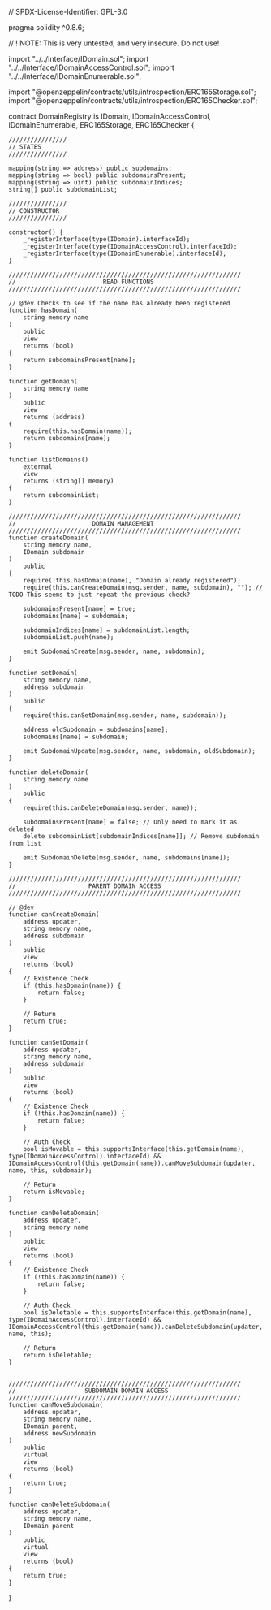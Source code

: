 // SPDX-License-Identifier: GPL-3.0

pragma solidity ^0.8.6;

// ! NOTE: This is very untested, and very insecure. Do not use!

import "../../Interface/IDomain.sol";
import "../../Interface/IDomainAccessControl.sol";
import "../../Interface/IDomainEnumerable.sol";

import "@openzeppelin/contracts/utils/introspection/ERC165Storage.sol";
import "@openzeppelin/contracts/utils/introspection/ERC165Checker.sol";

contract DomainRegistry is IDomain, IDomainAccessControl, IDomainEnumerable, ERC165Storage, ERC165Checker {

    ////////////////
    // STATES
    ////////////////

    mapping(string => address) public subdomains;
    mapping(string => bool) public subdomainsPresent;
    mapping(string => uint) public subdomainIndices;
    string[] public subdomainList;

    ////////////////
    // CONSTRUCTOR
    ////////////////

    constructor() {
        _registerInterface(type(IDomain).interfaceId);
        _registerInterface(type(IDomainAccessControl).interfaceId);
        _registerInterface(type(IDomainEnumerable).interfaceId);
    }

    ////////////////////////////////////////////////////////////////
    //                        READ FUNCTIONS
    ////////////////////////////////////////////////////////////////

    // @dev Checks to see if the name has already been registered
    function hasDomain(
        string memory name
    )
        public
        view
        returns (bool)
    {
        return subdomainsPresent[name];
    }

    function getDomain(
        string memory name
    ) 
        public 
        view 
        returns (address) 
    {
        require(this.hasDomain(name));
        return subdomains[name];
    }

    function listDomains() 
        external 
        view 
        returns (string[] memory) 
    {
        return subdomainList;
    }

    ////////////////////////////////////////////////////////////////
    //                     DOMAIN MANAGEMENT
    ////////////////////////////////////////////////////////////////
    function createDomain(
        string memory name, 
        IDomain subdomain
    )
        public
    {
        require(!this.hasDomain(name), "Domain already registered");
        require(this.canCreateDomain(msg.sender, name, subdomain), ""); // TODO This seems to just repeat the previous check?
        
        subdomainsPresent[name] = true;
        subdomains[name] = subdomain;

        subdomainIndices[name] = subdomainList.length;
        subdomainList.push(name);

        emit SubdomainCreate(msg.sender, name, subdomain);
    }

    function setDomain(
        string memory name,
        address subdomain
    )
        public
    {
        require(this.canSetDomain(msg.sender, name, subdomain));

        address oldSubdomain = subdomains[name];
        subdomains[name] = subdomain;

        emit SubdomainUpdate(msg.sender, name, subdomain, oldSubdomain);
    }

    function deleteDomain(
        string memory name
    )
        public
    {
        require(this.canDeleteDomain(msg.sender, name));

        subdomainsPresent[name] = false; // Only need to mark it as deleted
        delete subdomainList[subdomainIndices[name]]; // Remove subdomain from list

        emit SubdomainDelete(msg.sender, name, subdomains[name]);
    }

    ////////////////////////////////////////////////////////////////
    //                    PARENT DOMAIN ACCESS
    ////////////////////////////////////////////////////////////////
    
    // @dev 
    function canCreateDomain(
        address updater, 
        string memory name,
        address subdomain
    )
        public
        view
        returns (bool)
    {
        // Existence Check
        if (this.hasDomain(name)) {
            return false;
        }

        // Return
        return true;
    }

    function canSetDomain(
        address updater,
        string memory name,
        address subdomain
    )
        public
        view
        returns (bool)
    {
        // Existence Check
        if (!this.hasDomain(name)) {
            return false;
        }

        // Auth Check
        bool isMovable = this.supportsInterface(this.getDomain(name), type(IDomainAccessControl).interfaceId) && IDomainAccessControl(this.getDomain(name)).canMoveSubdomain(updater, name, this, subdomain);

        // Return
        return isMovable;
    }

    function canDeleteDomain(
        address updater, 
        string memory name
    )
        public
        view
        returns (bool)
    {
        // Existence Check
        if (!this.hasDomain(name)) {
            return false;
        }

        // Auth Check
        bool isDeletable = this.supportsInterface(this.getDomain(name), type(IDomainAccessControl).interfaceId) && IDomainAccessControl(this.getDomain(name)).canDeleteSubdomain(updater, name, this);

        // Return
        return isDeletable;
    }


    ////////////////////////////////////////////////////////////////
    //                   SUBDOMAIN DOMAIN ACCESS
    ////////////////////////////////////////////////////////////////    
    function canMoveSubdomain(
        address updater,
        string memory name,
        IDomain parent,
        address newSubdomain
    )
        public
        virtual
        view
        returns (bool)
    {
        return true;
    }

    function canDeleteSubdomain(
        address updater, 
        string memory name, 
        IDomain parent
    )
        public
        virtual
        view
        returns (bool)
    {
        return true;
    }
}
